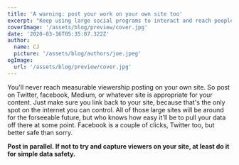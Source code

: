 ```yaml
---
title: 'A warning: post your work on your own site too'
excerpt: "Keep using large social programs to interact and reach people, but make sure you're mirroring content on your own site or saving it in some fashion."
coverImage: '/assets/blog/preview/cover.jpg'
date: '2020-03-16T05:35:07.322Z'
author:
  name: CJ
  picture: '/assets/blog/authors/joe.jpeg'
ogImage:
  url: '/assets/blog/preview/cover.jpg'
---
```


You'll never reach measurable viewership posting on your own site. So post on Twitter, facebook, Medium, or whatever site is appropriate for your content. Just make sure you link back to your site, because that's the only spot on the internet you can control. All of those large sites will be around for the forseeable future, but who knows how easy it'll be to pull your data off there at some point. Facebook is a couple of clicks, Twitter too, but better safe than sorry. 



**Post in parallel. If not to try and capture viewers on your site, at least do it for simple data safety.** 